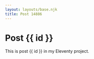 ```yaml
---
layout: layouts/base.njk
title: Post 14886
---
```


# Post {{ id }}

This is post {{ id }} in my Eleventy project.
